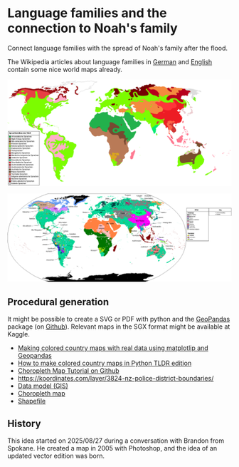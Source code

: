 # Language families and the connection to Noah's family

Connect language families with the spread of Noah's family after the flood.

The Wikipedia articles about language families in [German](https://de.wikipedia.org/wiki/Sprachfamilie) and [English](https://en.wikipedia.org/wiki/Language_family) contain some nice world maps already.

![Sprachfamilien 2020](images/Sprachfamilien2020.png)

![Language families 2005](images/language-families2005.png)

## Procedural generation

It might be possible to create a SVG or PDF with python and the [GeoPandas](https://geopandas.org/en/stable/) package (on [Github](https://github.com/geopandas/geopandas)). Relevant maps in the SGX format might be available at Kaggle.

- [Making colored country maps with real data using matplotlip and Geopandas](https://medium.com/analytics-vidhya/making-colored-country-maps-with-real-data-using-matplotlib-and-geopandas-2d10687ca7ac)
- [How to make colored country maps in Python TLDR edition](https://medium.com/@protobioengineering/how-to-make-colored-country-maps-in-python-tldr-edition-d58147105a8d)
- [Choropleth Map Tutorial on Github](https://github.com/aero-man/choropleth-map-tutorial)
- https://koordinates.com/layer/3824-nz-police-district-boundaries/
- [Data model (GIS)](https://en.wikipedia.org/wiki/Data_model_(GIS))
- [Choropleth map](https://en.wikipedia.org/wiki/Choropleth_map)
- [Shapefile](https://en.wikipedia.org/wiki/Shapefile)

## History

This idea started on 2025/08/27 during a conversation with Brandon from Spokane. He created a map in 2005 with Photoshop, and the idea of an updated vector edition was born.
